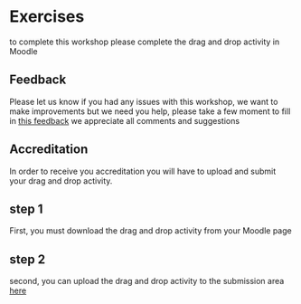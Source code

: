 # Exercises

to complete this workshop please complete the drag and drop activity in Moodle

## Feedback

Please let us know if you had any issues with this workshop, we want to make improvements but we need you help, please take a few moment to fill in <a href="https://b.socrative.com/student/#quiz" target="_blank">this feedback</a> we appreciate all comments and suggestions 

## Accreditation

In order to receive you accreditation you will have to upload and submit your drag and drop activity.

## step 1

First, you must download the drag and drop activity from your Moodle page 

## step 2

second, you can upload the drag and drop activity to the submission area<a href="http://conorpaul.com/moodle35/course/view.php?id=9#section-1" target="_blank"> here </a> 


